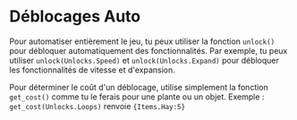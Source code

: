 # Déblocages Auto
Pour automatiser entièrement le jeu, tu peux utiliser la fonction `unlock()` pour débloquer automatiquement des fonctionnalités.
Par exemple, tu peux utiliser `unlock(Unlocks.Speed)` et `unlock(Unlocks.Expand)` pour débloquer les fonctionnalités de vitesse et d'expansion.

Pour déterminer le coût d'un déblocage, utilise simplement la fonction `get_cost()` comme tu le ferais pour une plante ou un objet.
Exemple :
`get_cost(Unlocks.Loops)`
renvoie `{Items.Hay:5}`